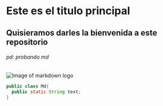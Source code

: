 # Este es el titulo principal

## Quisieramos darles la bienvenida a este repositorio 

###### pd: probando md

![Image of markdown logo](https://upload.wikimedia.org/wikipedia/commons/4/48/Markdown-mark.svg)

```java
public class Md{
  public static String text;
}
```

